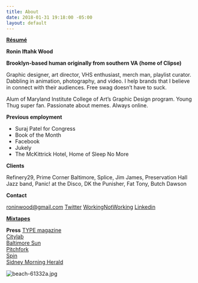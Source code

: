 ```yaml
---
title: About
date: 2018-01-31 19:18:00 -05:00
layout: default
---
```


**[Résumé](/uploads/Ronin_Wood_Resume.pdf)**

**Ronin Iftahk Wood**

**Brooklyn-based human originally from southern VA (home of Clipse)**

Graphic designer, art director, VHS enthusiast, merch man, playlist curator. Dabbling in animation, photography, and video. I help brands that I believe in connect with their audiences. Free swag doesn’t have to suck.

Alum of Maryland Institute College of Art’s Graphic Design program. Young Thug super fan. Passionate about memes. Always online.


**Previous employment**
* Suraj Patel for Congress
* Book of the Month
* Facebook
* Jukely
* The McKittrick Hotel, Home of Sleep No More


**Clients**

Refinery29,  Prime Corner Baltimore, Splice, Jim James, Preservation Hall Jazz band, Panic! at the Disco, DK the Punisher, Fat Tony, Butch Dawson


**Contact**

roninwood@gmail.com
[Twitter](https://twitter.com/RoninWood)
[WorkingNotWorking](https://workingnotworking.com/34933-ronin)
[Linkedin](https://www.linkedin.com/in/roninwood/)


**[Mixtapes](https://open.spotify.com/user/roninwood?si=mbPYsoDuT6KScYXPDfFMaA)**


**Press**
[TYPE magazine](https://www.typemag.org/post/fonts-and-leading-on-the-campaign-trail)
<br>
[Citylab](https://www.citylab.com/design/2018/10/can-great-campaign-poster-win-election/572107/)
<br>
[Baltimore Sun](http://www.baltimoresun.com/business/bs-bz-ripleys-plans-20111026-story.html)
<br>
[Pitchfork](https://pitchfork.com/news/54448-future-islands-frontman-samuel-t-herring-is-also-a-rapper-watch-him-in-action/)
<br>
[Spin](https://www.spin.com/2014/03/future-islands-sam-herring-rap-hemlock-ernst/)
<br>
[Sidney Morning Herald](https://www.smh.com.au/entertainment/art-and-design/graffiti-artist-banksy-unveils-nyc-art-20131004-2uzbn.html)



![beach-61332a.jpg](/uploads/beach-61332a.jpg)